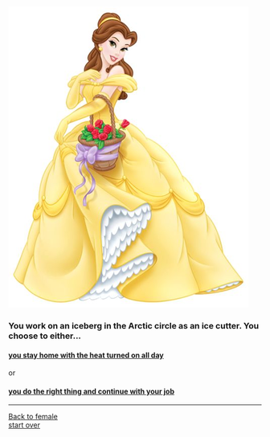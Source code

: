 ![](belle.jpg)
### You work on an iceberg in the Arctic circle as an ice cutter. You choose to either...  
#### [you stay home with the heat turned on all day](stay-home.md)   
or   
#### [you do the right thing and continue with your job](continue.md)  

---
[Back to female](../gender/female.md)    
[start over](../beginning/start.md)



